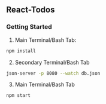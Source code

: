 ## React-Todos

### Getting Started
1) Main Terminal/Bash Tab:
```bash
npm install
```

2) Secondary Terminal/Bash Tab
```bash
json-server -p 8080 --watch db.json
```

3) Main Terminal/Bash Tab
```bash
npm start
```

